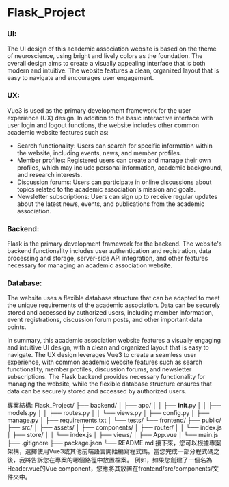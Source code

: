 # Flask_Project


### UI:
The UI design of this academic association website is based on the theme of neuroscience, using bright and lively colors as the foundation. The overall design aims to create a visually appealing interface that is both modern and intuitive. The website features a clean, organized layout that is easy to navigate and encourages user engagement.

### UX:
Vue3 is used as the primary development framework for the user experience (UX) design. In addition to the basic interactive interface with user login and logout functions, the website includes other common academic website features such as:

- Search functionality: Users can search for specific information within the website, including events, news, and member profiles.
- Member profiles: Registered users can create and manage their own profiles, which may include personal information, academic background, and research interests.
- Discussion forums: Users can participate in online discussions about topics related to the academic association's mission and goals.
- Newsletter subscriptions: Users can sign up to receive regular updates about the latest news, events, and publications from the academic association.

### Backend:
Flask is the primary development framework for the backend. The website's backend functionality includes user authentication and registration, data processing and storage, server-side API integration, and other features necessary for managing an academic association website.

### Database:
The website uses a flexible database structure that can be adapted to meet the unique requirements of the academic association. Data can be securely stored and accessed by authorized users, including member information, event registrations, discussion forum posts, and other important data points.

In summary, this academic association website features a visually engaging and intuitive UI design, with a clean and organized layout that is easy to navigate. The UX design leverages Vue3 to create a seamless user experience, with common academic website features such as search functionality, member profiles, discussion forums, and newsletter subscriptions. The Flask backend provides necessary functionality for managing the website, while the flexible database structure ensures that data can be securely stored and accessed by authorized users.




專案結構:
Flask_Project/
├── backend/
│   ├── app/
│   │   ├── __init__.py
│   │   ├── models.py
│   │   ├── routes.py
│   │   └── views.py
│   ├── config.py
│   ├── manage.py
│   ├── requirements.txt
│   └── tests/
└── frontend/
    ├── public/
    ├── src/
    │   ├── assets/
    │   ├── components/
    │   ├── router/
    │   │   └── index.js
    │   ├── store/
    │   │   └── index.js
    │   ├── views/
    │   ├── App.vue
    │   └── main.js
    ├── .gitignore
    ├── package.json
    └── README.md
接下來，您可以根據專案架構，選擇使用Vue3或其他前端語言開始編寫程式碼。當您完成一部分程式碼之後，我將告訴您在專案的哪個路徑中放置檔案。
例如，如果您創建了一個名為Header.vue的Vue component，您應將其放置在frontend/src/components/文件夾中。
